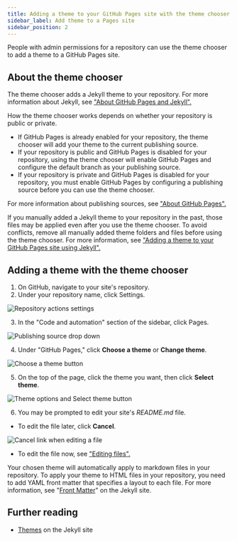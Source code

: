 ```yaml
---
title: Adding a theme to your GitHub Pages site with the theme chooser
sidebar_label: Add theme to a Pages site
sidebar_position: 2
---
```


People with admin permissions for a repository can use the theme chooser to add a theme to a GitHub Pages site.

## About the theme chooser

The theme chooser adds a Jekyll theme to your repository. For more information about Jekyll, see ["About GitHub Pages and Jekyll".](https://docs.github.com/articles/about-github-pages-and-jekyll)

How the theme chooser works depends on whether your repository is public or private.

- If GitHub Pages is already enabled for your repository, the theme chooser will add your theme to the current publishing source.
- If your repository is public and GitHub Pages is disabled for your repository, using the theme chooser will enable GitHub Pages and configure the default branch as your publishing source.
- If your repository is private and GitHub Pages is disabled for your repository, you must enable GitHub Pages by configuring a publishing source before you can use the theme chooser.

For more information about publishing sources, see ["About GitHub Pages".](https://docs.github.com/articles/about-github-pages#publishing-sources-for-github-pages-sites)

If you manually added a Jekyll theme to your repository in the past, those files may be applied even after you use the theme chooser. To avoid conflicts, remove all manually added theme folders and files before using the theme chooser. For more information, see ["Adding a theme to your GitHub Pages site using Jekyll".](https://docs.github.com/articles/adding-a-theme-to-your-github-pages-site-using-jekyll)

## Adding a theme with the theme chooser

1. On GitHub, navigate to your site's repository.
2. Under your repository name, click Settings.

![Repository actions settings](https://docs.github.com/assets/cb-21851/images/help/repository/repo-actions-settings.png)

3. In the "Code and automation" section of the sidebar, click Pages.

![Publishing source drop down](https://docs.github.com/assets/cb-70869/images/help/pages/publishing-source-drop-down.png)

4. Under "GitHub Pages," click **Choose a theme** or **Change theme**.

![Choose a theme button](https://docs.github.com/assets/images/help/pages/choose-a-theme.png)

5. On the top of the page, click the theme you want, then click **Select theme**.

![Theme options and Select theme button](https://docs.github.com/assets/images/help/pages/select-theme.png)

6. You may be prompted to edit your site's _README.md_ file.

- To edit the file later, click **Cancel**.

![Cancel link when editing a file](https://docs.github.com/assets/images/help/pages/cancel-edit.png)

- To edit the file now, see ["Editing files".](https://docs.github.com/repositories/working-with-files/managing-files/editing-files)

Your chosen theme will automatically apply to markdown files in your repository. To apply your theme to HTML files in your repository, you need to add YAML front matter that specifies a layout to each file. For more information, see "[Front Matter](https://jekyllrb.com/docs/front-matter/)" on the Jekyll site.

## Further reading

- [Themes](https://jekyllrb.com/docs/themes/) on the Jekyll site
